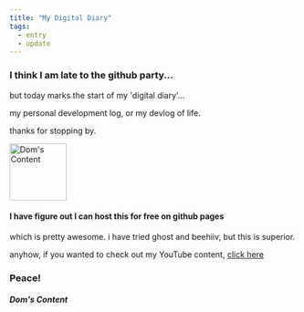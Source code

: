 ```yaml
---
title: "My Digital Diary"
tags:
  - entry
  - update
---
```

### I think I am late to the github party...<br/>

but today marks the start of my 'digital diary'...

my personal development log, or my devlog of life.

thanks for stopping by.

<img src="bio-photo.jpeg" alt="Dom's Content" width="100"/>

#### I have figure out I can host this for free on github pages<br/>

which is pretty awesome. i have tried ghost and beehiiv, but this is superior.

anyhow, if you wanted to check out my YouTube content, [click here](https://youtube.com/@doms-content)

### Peace!<br/>

##### Dom's Content
